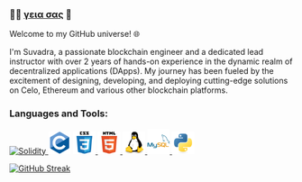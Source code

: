 ### :tipping_hand_woman: [γεια σας](https://translate.google.com/?hl=en&sl=auto&tl=en&text=%CE%B3%CE%B5%CE%B9%CE%B1%20%CF%83%CE%B1%CF%82&op=translate) 👋 

Welcome to my GitHub universe! 🌐 

I'm Suvadra, a passionate blockchain engineer and a dedicated lead instructor with over 2 years of hands-on experience in the dynamic realm of decentralized applications (DApps). My journey has been fueled by the excitement of designing, developing, and deploying cutting-edge solutions on Celo, Ethereum and various other blockchain platforms.

<h3 align="left">Languages and Tools:</h3>  
<p align="left"> <a href="https://www.cprogramming.com/" target="_blank" rel="noreferrer"> 
<img src="https://img.icons8.com/ios/50/ffffff/solidity.png" alt="Solidity" width="40" height="40"/> </a> 
<img src="https://raw.githubusercontent.com/devicons/devicon/master/icons/c/c-original.svg" alt="c" width="40" height="40"/> </a> <a href="https://www.w3schools.com/css/" target="_blank" rel="noreferrer"> <img src="https://raw.githubusercontent.com/devicons/devicon/master/icons/css3/css3-original-wordmark.svg" alt="css3" width="40" height="40"/> </a> <a href="https://www.w3.org/html/" target="_blank" rel="noreferrer"> <img src="https://raw.githubusercontent.com/devicons/devicon/master/icons/html5/html5-original-wordmark.svg" alt="html5" width="40" height="40"/> </a> <a href="https://www.linux.org/" target="_blank" rel="noreferrer"> <img src="https://raw.githubusercontent.com/devicons/devicon/master/icons/linux/linux-original.svg" alt="linux" width="40" height="40"/> </a> <a href="https://www.mysql.com/" target="_blank" rel="noreferrer"> <img src="https://raw.githubusercontent.com/devicons/devicon/master/icons/mysql/mysql-original-wordmark.svg" alt="mysql" width="40" height="45"/> </a> <a href="https://www.python.org" target="_blank" rel="noreferrer"> <img src="https://raw.githubusercontent.com/devicons/devicon/master/icons/python/python-original.svg" alt="python" width="40" height="40"/> </a> 
</p>

[![GitHub Streak](https://streak-stats.demolab.com/?user=Suvadra-Barua)](https://git.io/streak-stats)


<!--
**Suvadra-Barua/Suvadra-Barua** is a ✨ _special_ ✨ repository because its `README.md` (this file) appears on your GitHub profile.

Here are some ideas to get you started:

- 🔭 I’m currently working on ...
- 🌱 I’m currently learning ...
- 👯 I’m looking to collaborate on ...
- 🤔 I’m looking for help with ...
- 💬 Ask me about ...
- 📫 How to reach me: ...
- 😄 Pronouns: ...
- ⚡ Fun fact: ...
-->
